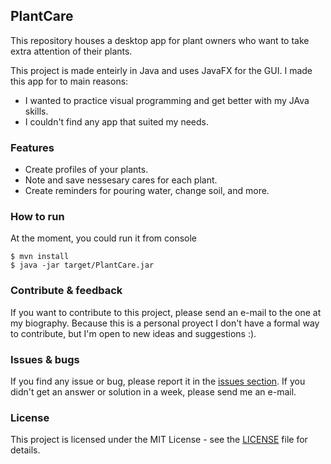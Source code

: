 ## PlantCare
This repository houses a desktop app for plant owners who want to take extra attention of their plants.

This project is made enteirly in Java and uses JavaFX for the GUI.
I made this app for to main reasons:
 - I wanted to practice visual programming and get better with my JAva skills.
 - I couldn't find any app that suited my needs.

### Features
 - Create profiles of your plants.
 - Note and save nessesary cares for each plant.
 - Create reminders for pouring water, change soil, and more.

### How to run
At the moment, you could run it from console

    $ mvn install
    $ java -jar target/PlantCare.jar

### Contribute & feedback
If you want to contribute to this project, please send an e-mail to the one at my biography. Because this is a personal proyect I don't have a formal way to contribute, but I'm open to new ideas and suggestions :).

### Issues & bugs
If you find any issue or bug, please report it in the [issues section](https://github.com/CCWebi/PlantCare/issues).
If you didn't get an answer or solution in a week, please send me an e-mail.

### License
This project is licensed under the MIT License - see the [LICENSE](LICENSE) file for details.
